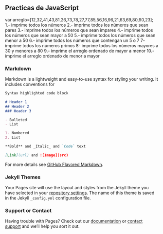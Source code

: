 ## Practicas de JavaScript

var arreglo=[12,32,41,43,81,26,73,78,27,77,85,56,16,96,21,63,69,80,90,23];
1.- imprime todos los números
2.- imprime todos los  números   que sean pares
3.- imprime todos los  números   que sean impares
4.- imprime todos los  números   que sean mayor a 50
5.- imprime todos los  números   que sean menor a 50
6.- imprime todos los  números   que contengan un 5 o 7
7- imprime todos los  números   primos
8- imprime todos los  números   mayores a 30 y menores a 80
9.- imprime el arreglo ordenado de mayor a menor
10.- imprime el arreglo ordenado de menor a mayor

### Markdown

Markdown is a lightweight and easy-to-use syntax for styling your writing. It includes conventions for

```markdown
Syntax highlighted code block

# Header 1
## Header 2
### Header 3

- Bulleted
- List

1. Numbered
2. List

**Bold** and _Italic_ and `Code` text

[Link](url) and ![Image](src)
```

For more details see [GitHub Flavored Markdown](https://guides.github.com/features/mastering-markdown/).

### Jekyll Themes

Your Pages site will use the layout and styles from the Jekyll theme you have selected in your [repository settings](https://github.com/requenahdz/JavaScript/settings). The name of this theme is saved in the Jekyll `_config.yml` configuration file.

### Support or Contact

Having trouble with Pages? Check out our [documentation](https://help.github.com/categories/github-pages-basics/) or [contact support](https://github.com/contact) and we’ll help you sort it out.
